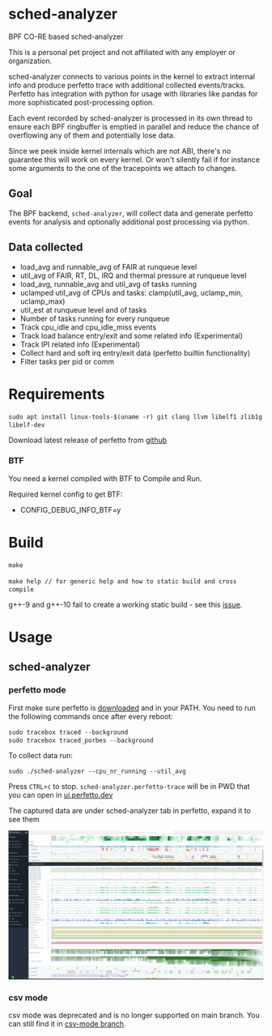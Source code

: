 # sched-analyzer

BPF CO-RE based sched-analyzer

This is a personal pet project and not affiliated with any employer
or organization.

sched-analyzer connects to various points in the kernel to extract internal
info and produce perfetto trace with additional collected events/tracks.
Perfetto has integration with python for usage with libraries like pandas for
more sophisticated post-processing option.

Each event recorded by sched-analyzer is processed in its own thread to ensure
each BPF ringbuffer is emptied in parallel and reduce the chance of overflowing
any of them and potentially lose data.

Since we peek inside kernel internals which are not ABI, there's no guarantee
this will work on every kernel. Or won't silently fail if for instance some
arguments to the one of the tracepoints we attach to changes.

## Goal

The BPF backend, `sched-analyzer`, will collect data and generate perfetto
events for analysis and optionally additional post processing via python.

## Data collected

* load_avg and runnable_avg of FAIR at runqueue level
* util_avg of FAIR, RT, DL, IRQ and thermal pressure at runqueue level
* load_avg, runnable_avg and util_avg of tasks running
* uclamped util_avg of CPUs and tasks: clamp(util_avg, uclamp_min, uclamp_max)
* util_est at runqueue level and of tasks
* Number of tasks running for every runqueue
* Track cpu_idle and cpu_idle_miss events
* Track load balance entry/exit and some related info (Experimental)
* Track IPI related info (Experimental)
* Collect hard and soft irq entry/exit data (perfetto builtin functionality)
* Filter tasks per pid or comm


# Requirements

```
sudo apt install linux-tools-$(uname -r) git clang llvm libelf1 zlib1g libelf-dev
```

Download latest release of perfetto from [github](https://github.com/google/perfetto/releases/)

### BTF

You need a kernel compiled with BTF to Compile and Run.

Required kernel config to get BTF:

- CONFIG_DEBUG_INFO_BTF=y

# Build

```
make

make help // for generic help and how to static build and cross compile
```

g++-9 and g++-10 fail to create a working static build - see this [issue](https://github.com/google/perfetto/issues/549).

# Usage

## sched-analyzer

### perfetto mode

First make sure perfetto is [downloaded](https://github.com/google/perfetto/releases/) and in your PATH.
You need to run the following commands once after every reboot:

```
sudo tracebox traced --background
sudo tracebox traced_porbes --background

```

To collect data run:

```
sudo ./sched-analyzer --cpu_nr_running --util_avg
```

Press `CTRL+c` to stop. `sched-analyzer.perfetto-trace` will be in PWD that you
can open in [ui.perfetto.dev](https://ui.perfetto.dev)

The captured data are under sched-analyzer tab in perfetto, expand it to see
them

![perfetto-screenshot](screenshots/sched-analyzer-screenshot.png?raw=true)

### csv mode

csv mode was deprecated and is no longer supported on main branch. You can
still find it in [csv-mode branch](https://github.com/qais-yousef/sched-analyzer/tree/csv-mode).
